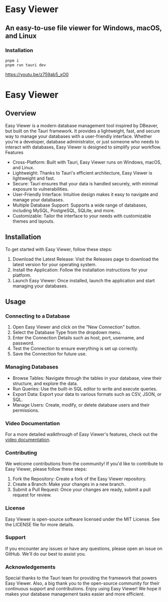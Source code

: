 # Easy Viewer

## An easy-to-use file viewer for Windows, macOS, and Linux

### Installation

```
pnpm i
pnpm run tauri dev
```

https://youtu.be/z759ab5_xO0

# Easy Viewer

## Overview

Easy Viewer is a modern database management tool inspired by DBeaver, but built on the Tauri framework. It provides a lightweight, fast, and secure way to manage your databases with a user-friendly interface. Whether you're a developer, database administrator, or just someone who needs to interact with databases, Easy Viewer is designed to simplify your workflow.
Features

- Cross-Platform: Built with Tauri, Easy Viewer runs on Windows, macOS, and Linux.
- Lightweight: Thanks to Tauri's efficient architecture, Easy Viewer is lightweight and fast.
- Secure: Tauri ensures that your data is handled securely, with minimal exposure to vulnerabilities.
- User-Friendly Interface: Intuitive design makes it easy to navigate and manage your databases.
- Multiple Database Support: Supports a wide range of databases, including MySQL, PostgreSQL, SQLite, and more.
- Customizable: Tailor the interface to your needs with customizable themes and layouts.

## Installation

To get started with Easy Viewer, follow these steps:

1. Download the Latest Release: Visit the Releases page to download the latest version for your operating system.
2. Install the Application: Follow the installation instructions for your platform.
3. Launch Easy Viewer: Once installed, launch the application and start managing your databases.

## Usage

### Connecting to a Database

1. Open Easy Viewer and click on the "New Connection" button.
2. Select the Database Type from the dropdown menu.
3. Enter the Connection Details such as host, port, username, and password.
4. Test the Connection to ensure everything is set up correctly.
5. Save the Connection for future use.

### Managing Databases

- Browse Tables: Navigate through the tables in your database, view their structure, and explore the data.
- Run Queries: Use the built-in SQL editor to write and execute queries.
- Export Data: Export your data to various formats such as CSV, JSON, or SQL.
- Manage Users: Create, modify, or delete database users and their permissions.

### Video Documentation

For a more detailed walkthrough of Easy Viewer's features, check out the [video documentation](https://youtu.be/z759ab5_xO0).

### Contributing

We welcome contributions from the community! If you'd like to contribute to Easy Viewer, please follow these steps:

1. Fork the Repository: Create a fork of the Easy Viewer repository.
2. Create a Branch: Make your changes in a new branch.
3. Submit a Pull Request: Once your changes are ready, submit a pull request for review.

### License

Easy Viewer is open-source software licensed under the MIT License. See the LICENSE file for more details.

### Support

If you encounter any issues or have any questions, please open an issue on GitHub. We'll do our best to assist you.

### Acknowledgements

Special thanks to the Tauri team for providing the framework that powers Easy Viewer. Also, a big thank you to the open-source community for their continuous support and contributions.
Enjoy using Easy Viewer! We hope it makes your database management tasks easier and more efficient.
